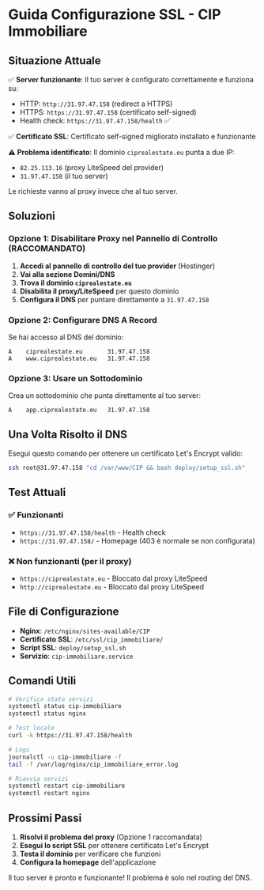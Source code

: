 # Guida Configurazione SSL - CIP Immobiliare

## Situazione Attuale

✅ **Server funzionante**: Il tuo server è configurato correttamente e funziona su:
- HTTP: `http://31.97.47.158` (redirect a HTTPS)
- HTTPS: `https://31.97.47.158` (certificato self-signed)
- Health check: `https://31.97.47.158/health` ✅

✅ **Certificato SSL**: Certificato self-signed migliorato installato e funzionante

⚠️ **Problema identificato**: Il dominio `ciprealestate.eu` punta a due IP:
- `82.25.113.16` (proxy LiteSpeed del provider)
- `31.97.47.158` (il tuo server)

Le richieste vanno al proxy invece che al tuo server.

## Soluzioni

### Opzione 1: Disabilitare Proxy nel Pannello di Controllo (RACCOMANDATO)

1. **Accedi al pannello di controllo del tuo provider** (Hostinger)
2. **Vai alla sezione Domini/DNS**
3. **Trova il dominio `ciprealestate.eu`**
4. **Disabilita il proxy/LiteSpeed** per questo dominio
5. **Configura il DNS** per puntare direttamente a `31.97.47.158`

### Opzione 2: Configurare DNS A Record

Se hai accesso al DNS del dominio:
```
A    ciprealestate.eu       31.97.47.158
A    www.ciprealestate.eu   31.97.47.158
```

### Opzione 3: Usare un Sottodominio

Crea un sottodominio che punta direttamente al tuo server:
```
A    app.ciprealestate.eu   31.97.47.158
```

## Una Volta Risolto il DNS

Esegui questo comando per ottenere un certificato Let's Encrypt valido:

```bash
ssh root@31.97.47.158 "cd /var/www/CIP && bash deploy/setup_ssl.sh"
```

## Test Attuali

### ✅ Funzionanti
- `https://31.97.47.158/health` - Health check
- `https://31.97.47.158/` - Homepage (403 è normale se non configurata)

### ❌ Non funzionanti (per il proxy)
- `https://ciprealestate.eu` - Bloccato dal proxy LiteSpeed
- `http://ciprealestate.eu` - Bloccato dal proxy LiteSpeed

## File di Configurazione

- **Nginx**: `/etc/nginx/sites-available/CIP`
- **Certificato SSL**: `/etc/ssl/cip_immobiliare/`
- **Script SSL**: `deploy/setup_ssl.sh`
- **Servizio**: `cip-immobiliare.service`

## Comandi Utili

```bash
# Verifica stato servizi
systemctl status cip-immobiliare
systemctl status nginx

# Test locale
curl -k https://31.97.47.158/health

# Logs
journalctl -u cip-immobiliare -f
tail -f /var/log/nginx/cip_immobiliare_error.log

# Riavvia servizi
systemctl restart cip-immobiliare
systemctl restart nginx
```

## Prossimi Passi

1. **Risolvi il problema del proxy** (Opzione 1 raccomandata)
2. **Esegui lo script SSL** per ottenere certificato Let's Encrypt
3. **Testa il dominio** per verificare che funzioni
4. **Configura la homepage** dell'applicazione

Il tuo server è pronto e funzionante! Il problema è solo nel routing del DNS.
